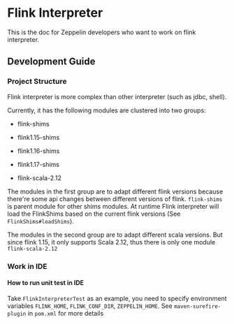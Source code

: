 # Flink Interpreter

This is the doc for Zeppelin developers who want to work on flink interpreter.

## Development Guide 

### Project Structure

Flink interpreter is more complex than other interpreter (such as jdbc, shell).

Currently, it has the following modules are clustered into two groups:

* flink-shims
* flink1.15-shims
* flink1.16-shims
* flink1.17-shims

* flink-scala-2.12

The modules in the first group are to adapt different flink versions because there're some api changes between different versions of flink.
`flink-shims` is parent module for other shims modules. 
At runtime Flink interpreter will load the FlinkShims based on the current flink versions (See `FlinkShims#loadShims`). 
 
The modules in the second group are to adapt different scala versions. But since flink 1.15, it only supports Scala 2.12, thus there is only one module `flink-scala-2.12`

### Work in IDE

#### How to run unit test in IDE

Take `FlinkInterpreterTest` as an example, you need to specify environment variables `FLINK_HOME`, `FLINK_CONF_DIR`, `ZEPPELIN_HOME`. 
See `maven-surefire-plugin` in `pom.xml` for more details
